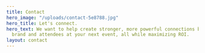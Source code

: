 ```yaml
---
title: Contact
hero_image: "/uploads/contact-5e8788.jpg"
hero_title: Let's connect.
hero_text: We want to help create stronger, more powerful connections between your
  brand and attendees at your next event, all while maximizing ROI.
layout: contact
---
```


